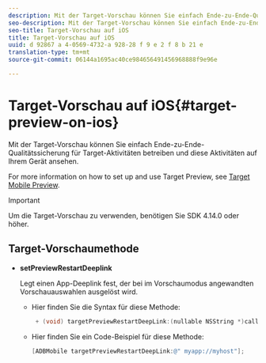 ```yaml
---
description: Mit der Target-Vorschau können Sie einfach Ende-zu-Ende-Qualitätssicherung für Target-Aktivitäten betreiben und diese Aktivitäten auf Ihrem Gerät ansehen.
seo-description: Mit der Target-Vorschau können Sie einfach Ende-zu-Ende-Qualitätssicherung für Target-Aktivitäten betreiben und diese Aktivitäten auf Ihrem Gerät ansehen.
seo-title: Target-Vorschau auf iOS
title: Target-Vorschau auf iOS
uuid: d 92867 a 4-0569-4732-a 928-28 f 9 e 2 f 8 b 21 e
translation-type: tm+mt
source-git-commit: 06144a1695ac40ce984656491456968888f9e96e

---
```



# Target-Vorschau auf iOS{#target-preview-on-ios}

Mit der Target-Vorschau können Sie einfach Ende-zu-Ende-Qualitätssicherung für Target-Aktivitäten betreiben und diese Aktivitäten auf Ihrem Gerät ansehen.

For more information on how to set up and use Target Preview, see [Target Mobile Preview](https://docs.adobe.com/content/help/en/target/using/implement-target/mobile-apps/target-mobile-preview.html).

>[!IMPORTANT]
>
>Um die Target-Vorschau zu verwenden, benötigen Sie SDK 4.14.0 oder höher.

## Target-Vorschaumethode

* **setPreviewRestartDeeplink**

   Legt einen App-Deeplink fest, der bei im Vorschaumodus angewandten Vorschauauswahlen ausgelöst wird.

   * Hier finden Sie die Syntax für diese Methode:

      ```objective-c
       + (void) targetPreviewRestartDeepLink:(nullable NSString *)callbackURL;
      ```

   * Hier finden Sie ein Code-Beispiel für diese Methode:

      ```objective-c
      [ADBMobile targetPreviewRestartDeepLink:@" myapp://myhost"]; 
      ```
